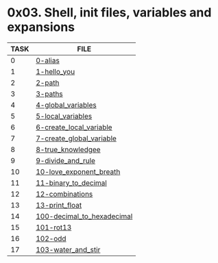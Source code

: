 # 0x03. Shell, init files, variables and expansions

| TASK | FILE                            
| ---- | ------------------------------------------------------------ | 
| 0    | [0-alias](./0-alias)      
| 1    | [1-hello_you](./1-hello_you)               
| 2    | [2-path](./2-path)                     
| 3    | [3-paths](./3-paths)                  
| 4    | [4-global_variables](./4-global_variables)                 
| 5    | [5-local_variables](./5-local_variables)            
| 6    | [6-create_local_variable](./6-create_local_variable)          
| 7    | [7-create_global_variable](./7-create_global_variable)        
| 8    | [8-true_knowledgee](./8-true_knowledge)                       
| 9    | [9-divide_and_rule](./9-divide_and_rule)                   
| 10   | [10-love_exponent_breath](./10-love_exponent_breath)                                         
| 11   | [11-binary_to_decimal](./11-binary_to_decimal)                                             
| 12   | [12-combinations](./12-combinations)                               
| 13   | [13-print_float](./13-print_float)                 
| 14   | [100-decimal_to_hexadecimal](./100-decimal_to_hexadecimal)            
| 15   | [101-rot13](./101-rot13)                            
| 16   | [102-odd](./102-odd)                         
| 17   | [103-water_and_stir](./103-water_and_stir)                                       
